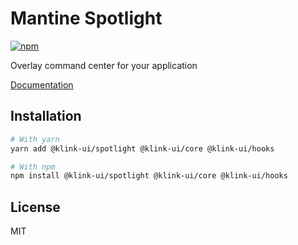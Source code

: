 # Mantine Spotlight

[![npm](https://img.shields.io/npm/dm/@klink-ui/spotlight)](https://www.npmjs.com/package/@klink-ui/spotlight)

Overlay command center for your application

[Documentation](https://klink-ui.dev/)

## Installation

```bash
# With yarn
yarn add @klink-ui/spotlight @klink-ui/core @klink-ui/hooks

# With npm
npm install @klink-ui/spotlight @klink-ui/core @klink-ui/hooks
```

## License

MIT
